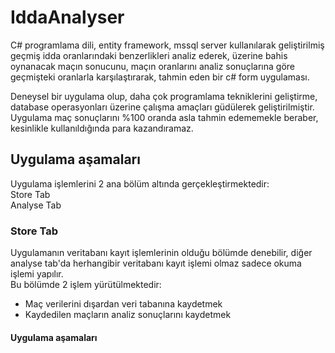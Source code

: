 # IddaAnalyser
C# programlama dili, entity framework, mssql server kullanılarak geliştirilmiş geçmiş idda oranlarındaki benzerlikleri analiz ederek, 
üzerine bahis oynanacak maçın sonucunu, maçın oranlarını analiz sonuçlarına göre geçmişteki oranlarla karşılaştırarak, tahmin eden bir c# form uygulaması.

Deneysel bir uygulama olup, daha çok programlama tekniklerini geliştirme, database operasyonları üzerine çalışma amaçları güdülerek geliştirilmiştir. Uygulama maç sonuçlarını 
%100 oranda asla tahmin edememekle beraber, kesinlikle kullanıldığında para kazandıramaz.

## Uygulama aşamaları
Uygulama işlemlerini 2 ana bölüm altında gerçekleştirmektedir:<br>
Store Tab<br>
Analyse Tab

### Store Tab <br>
Uygulamanın veritabanı kayıt işlemlerinin olduğu bölümde denebilir, diğer analyse tab'da herhangibir veritabanı kayıt işlemi olmaz sadece okuma işlemi yapılır.<br>
Bu bölümde 2 işlem yürütülmektedir:<br>
- Maç verilerini dışardan veri tabanına kaydetmek<br>
- Kaydedilen maçların analiz sonuçlarını kaydetmek

#### Uygulama aşamaları
